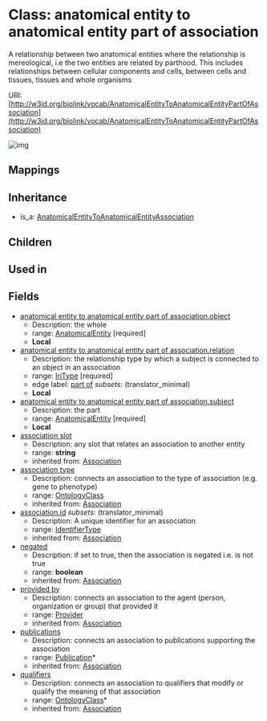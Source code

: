 # Class: anatomical entity to anatomical entity part of association


A relationship between two anatomical entities where the relationship is mereological, i.e the two entities are related by parthood. This includes relationships between cellular components and cells, between cells and tissues, tissues and whole organisms

URI: [http://w3id.org/biolink/vocab/AnatomicalEntityToAnatomicalEntityPartOfAssociation](http://w3id.org/biolink/vocab/AnatomicalEntityToAnatomicalEntityPartOfAssociation)

![img](http://yuml.me/diagram/nofunky;dir:TB/class/\[AnatomicalEntityToAnatomicalEntityPartOfAssociation|relation:iri_type;id(i):identifier_type%20%3F;negated(i):boolean%20%3F;association_slot(i):string%20%3F]-%20provided%20by(i)%20%3F>\[Provider],%20\[AnatomicalEntityToAnatomicalEntityPartOfAssociation]-%20publications(i)%20*>\[Publication],%20\[AnatomicalEntityToAnatomicalEntityPartOfAssociation]-%20qualifiers(i)%20*>\[OntologyClass],%20\[AnatomicalEntityToAnatomicalEntityPartOfAssociation]-%20association%20type(i)%20%3F>\[OntologyClass],%20\[AnatomicalEntityToAnatomicalEntityPartOfAssociation]-%20object>\[AnatomicalEntity],%20\[AnatomicalEntityToAnatomicalEntityPartOfAssociation]-%20subject>\[AnatomicalEntity],%20\[AnatomicalEntityToAnatomicalEntityAssociation]^-\[AnatomicalEntityToAnatomicalEntityPartOfAssociation])
## Mappings

## Inheritance

 *  is_a: [AnatomicalEntityToAnatomicalEntityAssociation](AnatomicalEntityToAnatomicalEntityAssociation.md)
## Children

## Used in

## Fields

 * [anatomical entity to anatomical entity part of association.object](anatomical_entity_to_anatomical_entity_part_of_association_object.md)
    * Description: the whole
    * range: [AnatomicalEntity](AnatomicalEntity.md) [required]
    * __Local__
 * [anatomical entity to anatomical entity part of association.relation](anatomical_entity_to_anatomical_entity_part_of_association_relation.md)
    * Description: the relationship type by which a subject is connected to an object in an association
    * range: [IriType](IriType.md) [required]
    * edge label: [part of](part_of.md) *subsets*: (translator_minimal)
    * __Local__
 * [anatomical entity to anatomical entity part of association.subject](anatomical_entity_to_anatomical_entity_part_of_association_subject.md)
    * Description: the part
    * range: [AnatomicalEntity](AnatomicalEntity.md) [required]
    * __Local__
 * [association slot](association_slot.md)
    * Description: any slot that relates an association to another entity
    * range: **string**
    * inherited from: [Association](Association.md)
 * [association type](association_type.md)
    * Description: connects an association to the type of association (e.g. gene to phenotype)
    * range: [OntologyClass](OntologyClass.md)
    * inherited from: [Association](Association.md)
 * [association.id](association_id.md) *subsets*: (translator_minimal)
    * Description: A unique identifier for an association
    * range: [IdentifierType](IdentifierType.md)
    * inherited from: [Association](Association.md)
 * [negated](negated.md)
    * Description: if set to true, then the association is negated i.e. is not true
    * range: **boolean**
    * inherited from: [Association](Association.md)
 * [provided by](provided_by.md)
    * Description: connects an association to the agent (person, organization or group) that provided it
    * range: [Provider](Provider.md)
    * inherited from: [Association](Association.md)
 * [publications](publications.md)
    * Description: connects an association to publications supporting the association
    * range: [Publication](Publication.md)*
    * inherited from: [Association](Association.md)
 * [qualifiers](qualifiers.md)
    * Description: connects an association to qualifiers that modify or qualify the meaning of that association
    * range: [OntologyClass](OntologyClass.md)*
    * inherited from: [Association](Association.md)
